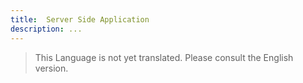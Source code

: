 ```yaml
---
title:  Server Side Application
description: ...
---
```


> This Language is not yet translated. Please consult the English version.
